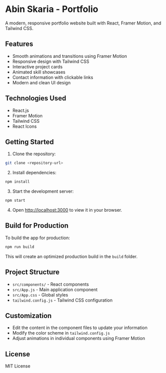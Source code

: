 # Abin Skaria - Portfolio

A modern, responsive portfolio website built with React, Framer Motion, and Tailwind CSS.

## Features

- Smooth animations and transitions using Framer Motion
- Responsive design with Tailwind CSS
- Interactive project cards
- Animated skill showcases
- Contact information with clickable links
- Modern and clean UI design

## Technologies Used

- React.js
- Framer Motion
- Tailwind CSS
- React Icons

## Getting Started

1. Clone the repository:
```bash
git clone <repository-url>
```

2. Install dependencies:
```bash
npm install
```

3. Start the development server:
```bash
npm start
```

4. Open [http://localhost:3000](http://localhost:3000) to view it in your browser.

## Build for Production

To build the app for production:

```bash
npm run build
```

This will create an optimized production build in the `build` folder.

## Project Structure

- `src/components/` - React components
- `src/App.js` - Main application component
- `src/App.css` - Global styles
- `tailwind.config.js` - Tailwind CSS configuration

## Customization

- Edit the content in the component files to update your information
- Modify the color scheme in `tailwind.config.js`
- Adjust animations in individual components using Framer Motion

## License

MIT License 